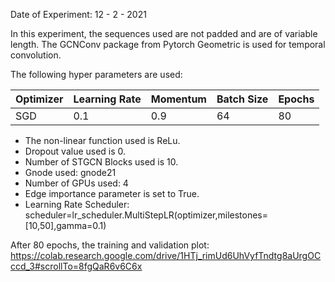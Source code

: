 Date of Experiment: 12 - 2 - 2021

In this experiment, the sequences used are not padded and are of variable length.
The GCNConv package from Pytorch Geometric is used for temporal convolution. 


The following hyper parameters are used:

 Optimizer  | Learning Rate |  Momentum    |  Batch Size | Epochs
 ------------- | -------------| ---------- | ---------| -------
 SGD           | 0.1          | 0.9        | 64   | 80 


+ The non-linear function used is ReLu. 
+ Dropout value used is 0. 
+ Number of STGCN Blocks used is 10.
+ Gnode used: gnode21
+ Number of GPUs used: 4
+ Edge importance parameter is set to True.
+ Learning Rate Scheduler: scheduler=lr_scheduler.MultiStepLR(optimizer,milestones=[10,50],gamma=0.1)

After 80 epochs, the training and validation plot: https://colab.research.google.com/drive/1HTj_rimUd6UhVyfTndtg8aUrgOCccd_3#scrollTo=8fgQaR6v6C6x
